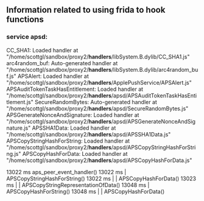 ## Information related to using frida to hook functions

### service apsd:

CC_SHA1: Loaded handler at "/home/scottgl/sandbox/proxy2/__handlers__/libSystem.B.dylib/CC_SHA1.js"
arc4random_buf: Auto-generated handler at "/home/scottgl/sandbox/proxy2/__handlers__/libSystem.B.dylib/arc4random_buf.js"
APSAlert: Loaded handler at "/home/scottgl/sandbox/proxy2/__handlers__/ApplePushService/APSAlert.js"
APSAuditTokenTaskHasEntitlement: Loaded handler at "/home/scottgl/sandbox/proxy2/__handlers__/apsd/APSAuditTokenTaskHasEntitlement.js"
SecureRandomBytes: Auto-generated handler at "/home/scottgl/sandbox/proxy2/__handlers__/apsd/SecureRandomBytes.js"
APSGenerateNonceAndSignature: Loaded handler at "/home/scottgl/sandbox/proxy2/__handlers__/apsd/APSGenerateNonceAndSignature.js"
APSSHA1Data: Loaded handler at "/home/scottgl/sandbox/proxy2/__handlers__/apsd/APSSHA1Data.js"
APSCopyStringHashForString: Loaded handler at "/home/scottgl/sandbox/proxy2/__handlers__/apsd/APSCopyStringHashForString.js"
APSCopyHashForData: Loaded handler at "/home/scottgl/sandbox/proxy2/__handlers__/apsd/APSCopyHashForData.js"

 13022 ms  aps_peer_event_handler()
 13022 ms     | APSCopyStringHashForString()
 13022 ms     |    | APSCopyHashForData()
 13023 ms     |    | APSCopyStringRepresentationOfData()
 13048 ms     | APSCopyHashForString()
 13048 ms     |    | APSCopyHashForData()

